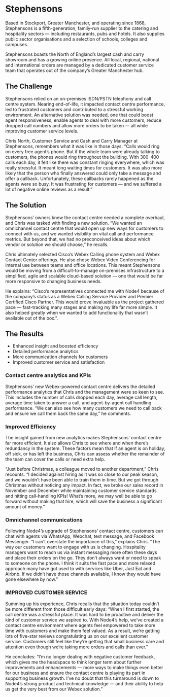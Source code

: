 # Stephensons

Based in Stockport, Greater Manchester, and operating since 1868, Stephensons is a fifth-generation, family-run supplier to the catering and hospitality sectors — including restaurants, pubs and hotels. It also supplies public sector organisations and a selection of schools, colleges and campuses.

Stephensons boasts the North of England’s largest cash and carry showroom and has a growing online presence. All local, regional, national and international orders are managed by a dedicated customer service team that operates out of the company’s Greater Manchester hub. 


## The Challenge

Stephensons relied on an on-premises ISDN/PSTN telephony and call centre system. Nearing end-of-life, it impacted contact centre performance, led to frustrated customers and contributed to a stressful working environment. An alternative solution was needed, one that could boost agent responsiveness, enable agents to deal with more customers, reduce dropped call numbers and allow more orders to be taken — all while improving customer service levels.

Chris North, Customer Service and Cash and Carry Manager at Stephensons, remembers what it was like in those days: “Calls would ring on every free agent’s phone. But if the whole team were already talking to customers, the phones would ring throughout the building. With 300-400 calls each day, it felt like there was constant ringing everywhere, which was really stressful. It meant long waiting times for customers. It was also more likely that the person who finally answered could only take a message and offer a callback. Unfortunately, these callbacks rarely happened as the agents were so busy. It was frustrating for customers — and we suffered a lot of negative online reviews as a result.”

## The Solution 

Stephensons’ owners knew the contact centre needed a complete overhaul, and Chris was tasked with finding a new solution. “We wanted an omnichannel contact centre that would open up new ways for customers to connect with us, and we wanted visibility on vital call and performance metrics. But beyond that, we had no preconceived ideas about which vendor or solution we should choose,” he recalls.

Chris ultimately selected Cisco’s Webex Calling phone system and Webex Contact Center offerings. He also chose Webex Video Conferencing for internal use between teams and office locations. This meant Stephensons would be moving from a difficult-to-manage on-premises infrastructure to a simplified, agile and scalable cloud-based solution — one that would be far more responsive to changing business needs.     

He explains: “Cisco’s representatives connected me with Node4 because of the company’s status as a Webex Calling Service Provider and Premier Certified Cisco Partner. This would prove invaluable as the project gathered pace — fast-tracking many stages and making my life far more simple. It also helped greatly when we wanted to add functionality that wasn’t available out of the box.”.


## The Results

- Enhanced insight and boosted efficiency 
- Detailed performance analytics
- More communication channels for customers
- Improved customer service and satisfaction

### Contact centre analytics and KPIs
Stephensons’ new Webex-powered contact centre delivers the detailed performance analytics that Chris and the management were so keen to see. This includes the number of calls dropped each day, average call length, average time taken to answer a call, and agent-by-agent call handling performance. “We can also see how many customers we need to call back and ensure we call them back the same day,” he comments. 


### Improved Efficiency

The insight gained from new analytics makes Stephensons’ contact centre far more efficient. It also allows Chris to see where and when there’s redundancy in the system. These factors mean that if an agent is on holiday, off sick, or has left the business, Chris can assess whether the remainder of the team can cover the calls or need extra help.

“Just before Christmas, a colleague moved to another department,” Chris recounts. “I decided against hiring as it was so close to our peak season, and we wouldn’t have been able to train them in time. But we got through Christmas without noticing any impact. In fact, we broke our sales record in November and December while maintaining customer service standards and hitting call-handling KPIs! What’s more, we may well be able to go forward without making that hire, which will save the business a significant amount of money.”

### Omnichannel communications
Following Node4’s upgrade of Stephensons’ contact centre, customers can chat with agents via WhatsApp, Webchat, text message, and Facebook Messenger. “I can’t overstate the importance of this,” explains Chris. “The way our customers want to engage with us is changing. Hospitality managers want to reach us via instant messaging more often these days and place their orders on the go. They don’t always want or need to speak to someone on the phone. I think it suits the fast pace and more relaxed approach many have got used to with services like Uber, Just Eat and Airbnb. If we didn’t have those channels available, I know they would have gone elsewhere by now.”

### IMPROVED CUSTOMER SERVICE

Summing up his experience, Chris recalls that the situation today couldn’t be more different from those difficult early days: “When I first started, the call centre was a stressful place. It was hard to be proactive and deliver the kind of customer service we aspired to. With Node4’s help, we’ve created a contact centre environment where agents feel empowered to take more time with customers and make them feel valued. As a result, we’re getting lots of five-star reviews congratulating us on our excellent customer service. Customers still feel like they’re getting that small business care and attention even though we’re taking more orders and calls than ever.”

He concludes: “I’m no longer dealing with negative customer feedback, which gives me the headspace to think longer term about further improvements and enhancements — more ways to make things even better for our business and ensure the contact centre is playing its part in supporting business growth. I’ve no doubt that this turnaround is down to Node4’s strong product and technical knowledge — and their ability to help us get the very best from our Webex solution.”
